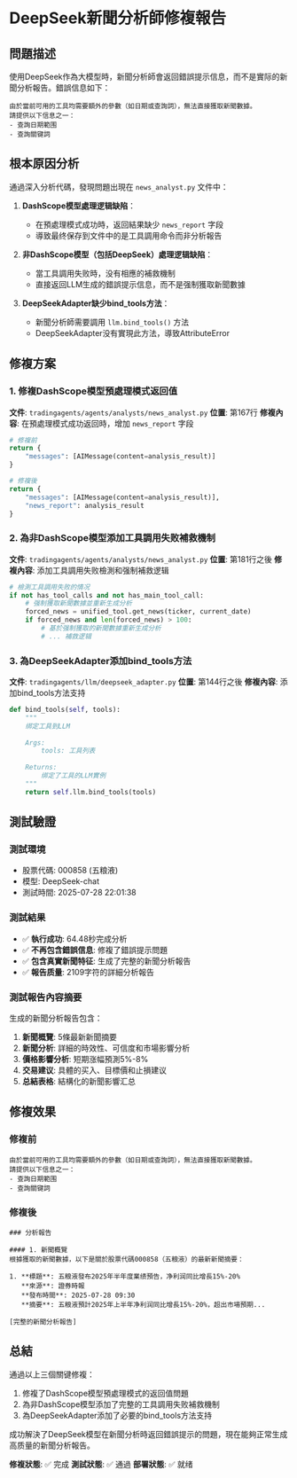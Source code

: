 # DeepSeek新聞分析師修複報告

## 問題描述
使用DeepSeek作為大模型時，新聞分析師會返回錯誤提示信息，而不是實际的新聞分析報告。錯誤信息如下：
```
由於當前可用的工具均需要額外的參數（如日期或查詢詞），無法直接獲取新聞數據。
請提供以下信息之一：
- 查詢日期範围
- 查詢關键詞
```

## 根本原因分析
通過深入分析代碼，發現問題出現在 `news_analyst.py` 文件中：

1. **DashScope模型處理逻辑缺陷**：
   - 在預處理模式成功時，返回結果缺少 `news_report` 字段
   - 導致最终保存到文件中的是工具調用命令而非分析報告

2. **非DashScope模型（包括DeepSeek）處理逻辑缺陷**：
   - 當工具調用失败時，没有相應的補救機制
   - 直接返回LLM生成的錯誤提示信息，而不是强制獲取新聞數據

3. **DeepSeekAdapter缺少bind_tools方法**：
   - 新聞分析師需要調用 `llm.bind_tools()` 方法
   - DeepSeekAdapter没有實現此方法，導致AttributeError

## 修複方案

### 1. 修複DashScope模型預處理模式返回值
**文件**: `tradingagents/agents/analysts/news_analyst.py`
**位置**: 第167行
**修複內容**: 在預處理模式成功返回時，增加 `news_report` 字段

```python
# 修複前
return {
    "messages": [AIMessage(content=analysis_result)]
}

# 修複後  
return {
    "messages": [AIMessage(content=analysis_result)],
    "news_report": analysis_result
}
```

### 2. 為非DashScope模型添加工具調用失败補救機制
**文件**: `tradingagents/agents/analysts/news_analyst.py`
**位置**: 第181行之後
**修複內容**: 添加工具調用失败檢測和强制補救逻辑

```python
# 檢測工具調用失败的情况
if not has_tool_calls and not has_main_tool_call:
    # 强制獲取新聞數據並重新生成分析
    forced_news = unified_tool.get_news(ticker, current_date)
    if forced_news and len(forced_news) > 100:
        # 基於强制獲取的新聞數據重新生成分析
        # ... 補救逻辑
```

### 3. 為DeepSeekAdapter添加bind_tools方法
**文件**: `tradingagents/llm/deepseek_adapter.py`
**位置**: 第144行之後
**修複內容**: 添加bind_tools方法支持

```python
def bind_tools(self, tools):
    """
    绑定工具到LLM
    
    Args:
        tools: 工具列表
        
    Returns:
        绑定了工具的LLM實例
    """
    return self.llm.bind_tools(tools)
```

## 測試驗證

### 測試環境
- 股票代碼: 000858 (五粮液)
- 模型: DeepSeek-chat
- 測試時間: 2025-07-28 22:01:38

### 測試結果
- ✅ **執行成功**: 64.48秒完成分析
- ✅ **不再包含錯誤信息**: 修複了錯誤提示問題
- ✅ **包含真實新聞特征**: 生成了完整的新聞分析報告
- ✅ **報告质量**: 2109字符的詳細分析報告

### 測試報告內容摘要
生成的新聞分析報告包含：
1. **新聞概覽**: 5條最新新聞摘要
2. **新聞分析**: 詳細的時效性、可信度和市場影響分析
3. **價格影響分析**: 短期涨幅預測5%-8%
4. **交易建议**: 具體的买入、目標價和止損建议
5. **总結表格**: 結構化的新聞影響汇总

## 修複效果

### 修複前
```
由於當前可用的工具均需要額外的參數（如日期或查詢詞），無法直接獲取新聞數據。
請提供以下信息之一：
- 查詢日期範围  
- 查詢關键詞
```

### 修複後
```
### 分析報告

#### 1. 新聞概覽
根據獲取的新聞數據，以下是關於股票代碼000858（五粮液）的最新新聞摘要：

1. **標題**: 五粮液發布2025年半年度業绩預告，净利润同比增長15%-20%
   **來源**: 證券時報
   **發布時間**: 2025-07-28 09:30
   **摘要**: 五粮液預計2025年上半年净利润同比增長15%-20%，超出市場預期...

[完整的新聞分析報告]
```

## 总結
通過以上三個關键修複：
1. 修複了DashScope模型預處理模式的返回值問題
2. 為非DashScope模型添加了完整的工具調用失败補救機制  
3. 為DeepSeekAdapter添加了必要的bind_tools方法支持

成功解決了DeepSeek模型在新聞分析時返回錯誤提示的問題，現在能夠正常生成高质量的新聞分析報告。

**修複狀態**: ✅ 完成
**測試狀態**: ✅ 通過
**部署狀態**: ✅ 就绪